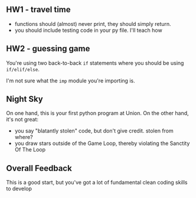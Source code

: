
## HW1 - travel time

* functions should (almost) never print, they should simply return.
* you should include testing code in your py file.  I'll teach how

## HW2 - guessing game

You're using two back-to-back `if` statements where you should be using `if/elif/else`.

I'm not sure what the `imp` module you're importing is.

## Night Sky

On one hand, this is your first python program at Union.  On the other hand, it's not great:

* you say "blatantly stolen" code, but don't give credit.  stolen from where?
* you draw stars outside of the Game Loop, thereby violating the Sanctity Of The Loop

## Overall Feedback

This is a good start, but you've got a lot of fundamental clean coding skills to develop

